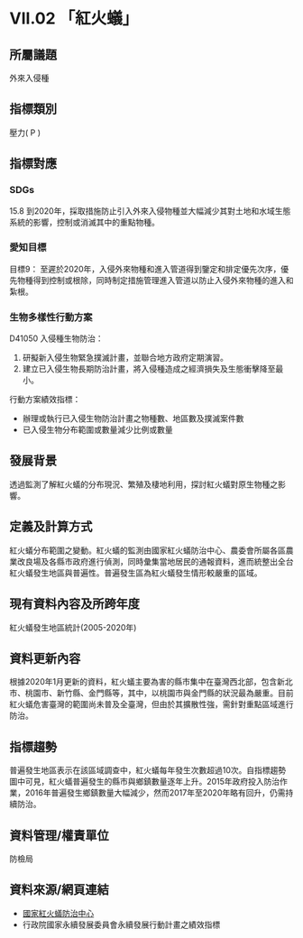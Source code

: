 # VII.02 「紅火蟻」

<script type="text/javascript" src="http://cdn.mathjax.org/mathjax/latest/MathJax.js?config=TeX-AMS-MML_HTMLorMML"></script>

## 所屬議題
外來入侵種
## 指標類別
壓力( P )
## 指標對應
### SDGs
15.8 到2020年，採取措施防止引入外來入侵物種並大幅減少其對土地和水域生態系統的影響，控制或消滅其中的重點物種。
### 愛知目標
目標9： 至遲於2020年，入侵外來物種和進入管道得到鑒定和排定優先次序，優先物種得到控制或根除，同時制定措施管理進入管道以防止入侵外來物種的進入和紮根。
### 生物多樣性行動方案
D41050 入侵種生物防治：
1. 研擬新入侵生物緊急撲滅計畫，並聯合地方政府定期演習。
2. 建立已入侵生物長期防治計畫，將入侵種造成之經濟損失及生態衝擊降至最小。

行動方案績效指標：
* 辦理或執行已入侵生物防治計畫之物種數、地區數及撲滅案件數
* 已入侵生物分布範圍或數量減少比例或數量
## 發展背景
透過監測了解紅火蟻的分布現況、繁殖及棲地利用，探討紅火蟻對原生物種之影響。
## 定義及計算方式
紅火蟻分布範圍之變動。紅火蟻的監測由國家紅火蟻防治中心、農委會所屬各區農業改良場及各縣市政府進行偵測，同時彙集當地居民的通報資料，進而統整出全台紅火蟻發生地區與普遍性。普遍發生區為紅火蟻發生情形較嚴重的區域。
## 現有資料內容及所跨年度
紅火蟻發生地區統計(2005-2020年)
## 資料更新內容
根據2020年1月更新的資料，紅火蟻主要為害的縣市集中在臺灣西北部，包含新北市、桃園市、新竹縣、金門縣等，其中，以桃園市與金門縣的狀況最為嚴重。目前紅火蟻危害臺灣的範圍尚未普及全臺灣，但由於其擴散性強，需針對重點區域進行防治。
## 指標趨勢
普遍發生地區表示在該區域調查中，紅火蟻每年發生次數超過10次。自指標趨勢圖中可見，紅火蟻普遍發生的縣市與鄉鎮數量逐年上升。2015年政府投入防治作業，2016年普遍發生鄉鎮數量大幅減少，然而2017年至2020年略有回升，仍需持續防治。
## 資料管理/權責單位
防檢局
## 資料來源/網頁連結
* [國家紅火蟻防治中心](https://fireant.baphiq.gov.tw/RedFireAnt/Download)
* 行政院國家永續發展委員會永續發展行動計畫之績效指標